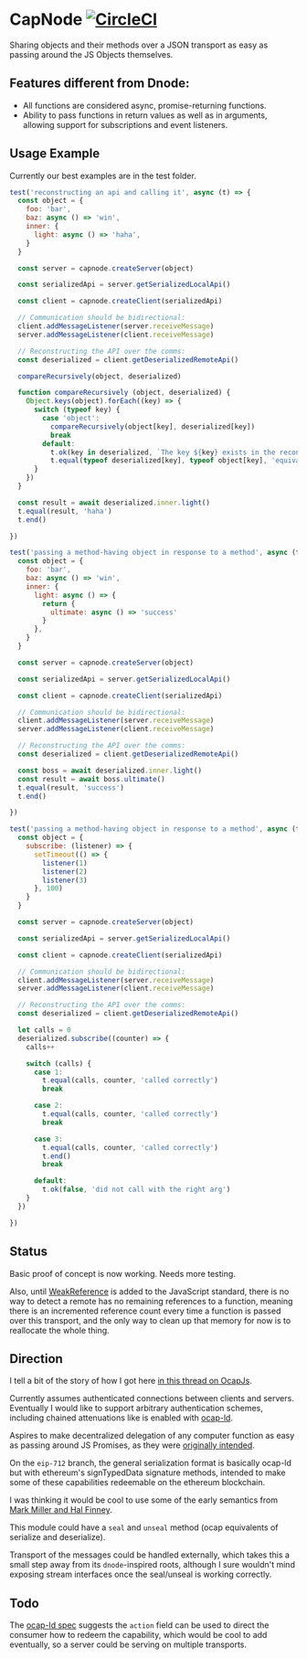 # CapNode [![CircleCI](https://circleci.com/gh/danfinlay/capnode.svg?style=svg)](https://circleci.com/gh/danfinlay/capnode)

Sharing objects and their methods over a JSON transport as easy as passing around the JS Objects themselves.

## Features different from Dnode:

- All functions are considered async, promise-returning functions.
- Ability to pass functions in return values as well as in arguments, allowing support for subscriptions and event listeners.

## Usage Example

Currently our best examples are in the test folder.

```javascript
test('reconstructing an api and calling it', async (t) => {
  const object = {
    foo: 'bar',
    baz: async () => 'win',
    inner: {
      light: async () => 'haha',
    }
  }

  const server = capnode.createServer(object)

  const serializedApi = server.getSerializedLocalApi()

  const client = capnode.createClient(serializedApi)

  // Communication should be bidirectional:
  client.addMessageListener(server.receiveMessage)
  server.addMessageListener(client.receiveMessage)

  // Reconstructing the API over the comms:
  const deserialized = client.getDeserializedRemoteApi()

  compareRecursively(object, deserialized)

  function compareRecursively (object, deserialized) {
    Object.keys(object).forEach((key) => {
      switch (typeof key) {
        case 'object':
          compareRecursively(object[key], deserialized[key])
          break
        default:
          t.ok(key in deserialized, `The key ${key} exists in the reconstructed object.`)
          t.equal(typeof deserialized[key], typeof object[key], 'equivalent types for ' + key)
      }
    })
  }

  const result = await deserialized.inner.light()
  t.equal(result, 'haha')
  t.end()

})

test('passing a method-having object in response to a method', async (t) => {
  const object = {
    foo: 'bar',
    baz: async () => 'win',
    inner: {
      light: async () => {
        return {
          ultimate: async () => 'success'
        }
      },
    }
  }

  const server = capnode.createServer(object)

  const serializedApi = server.getSerializedLocalApi()

  const client = capnode.createClient(serializedApi)

  // Communication should be bidirectional:
  client.addMessageListener(server.receiveMessage)
  server.addMessageListener(client.receiveMessage)

  // Reconstructing the API over the comms:
  const deserialized = client.getDeserializedRemoteApi()

  const boss = await deserialized.inner.light()
  const result = await boss.ultimate()
  t.equal(result, 'success')
  t.end()

})

test('passing a method-having object in response to a method', async (t) => {
  const object = {
    subscribe: (listener) => {
      setTimeout(() => {
        listener(1)
        listener(2)
        listener(3)
      }, 100)
    }
  }

  const server = capnode.createServer(object)

  const serializedApi = server.getSerializedLocalApi()

  const client = capnode.createClient(serializedApi)

  // Communication should be bidirectional:
  client.addMessageListener(server.receiveMessage)
  server.addMessageListener(client.receiveMessage)

  // Reconstructing the API over the comms:
  const deserialized = client.getDeserializedRemoteApi()

  let calls = 0
  deserialized.subscribe((counter) => {
    calls++

    switch (calls) {
      case 1:
        t.equal(calls, counter, 'called correctly')
        break

      case 2:
        t.equal(calls, counter, 'called correctly')
        break

      case 3:
        t.equal(calls, counter, 'called correctly')
        t.end()
        break

      default:
        t.ok(false, 'did not call with the right arg')
    }
  })

})

```

## Status

Basic proof of concept is now working. Needs more testing.

Also, until [WeakReference](https://ponyfoo.com/articles/weakref) is added to the JavaScript standard, there is no way to detect a remote has no remaining references to a function, meaning there is an incremented reference count every time a function is passed over this transport, and the only way to clean up that memory for now is to reallocate the whole thing.

## Direction

I tell a bit of the story of how I got here [in this thread on OcapJs](https://ocapjs.org/t/hi-there-brief-introduction/64).

Currently assumes authenticated connections between clients and servers. Eventually I would like to support arbitrary authentication schemes, including chained attenuations like is enabled with [ocap-ld](https://w3c-ccg.github.io/ocap-ld/).

Aspires to make decentralized delegation of any computer function as easy as passing around JS Promises, as they were [originally intended](http://www.erights.org/talks/promises/).

On the `eip-712` branch, the general serialization format is basically ocap-ld but with ethereum's signTypedData signature methods, intended to make some of these capabilities redeemable on the ethereum blockchain.

I was thinking it would be cool to use some of the early semantics from [Mark Miller and Hal Finney](https://ocapjs.org/t/abstracting-crypto-into-builtin-ocap-abstractions/55).

This module could have a `seal` and `unseal` method (ocap equivalents of serialize and deserialize).

Transport of the messages could be handled externally, which takes this a small step away from its `dnode`-inspired roots, although I sure wouldn't mind exposing stream interfaces once the seal/unseal is working correctly.


## Todo

The [ocap-ld spec](https://w3c-ccg.github.io/ocap-ld/#actions) suggests the `action` field can be used to direct the consumer how to redeem the capability, which would be cool to add eventually, so a server could be serving on multiple transports.


